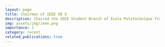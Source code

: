 ```yaml
---
layout: page
title: Chairman of IEEE SB X
description: Chaired the IEEE Student Branch of Ecole Polytechnique from January 2021 to June 2022.
img: assets/img/ieee.png
importance: 1
category: recent
related_publications: true
---
```

